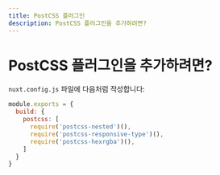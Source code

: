 ```yaml
---
title: PostCSS 플러그인
description: PostCSS 플러그인을 추가하려면?
---
```


# PostCSS 플러그인을 추가하려면?

<!-- In your `nuxt.config.js` file: -->

`nuxt.config.js` 파일에 다음처럼 작성합니다:

```js
module.exports = {
  build: {
    postcss: [
      require('postcss-nested')(),
      require('postcss-responsive-type')(),
      require('postcss-hexrgba')(),
    ]
  }
}
```
